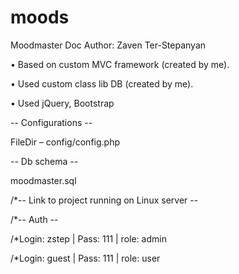 # moods

Moodmaster Doc
Author: Zaven Ter-Stepanyan

•	Based on custom MVC framework (created by me).

•	Used custom class lib DB (created by me).

•	Used jQuery, Bootstrap


-- Configurations --

FileDir  –  config/config.php

-- Db schema --

moodmaster.sql

/*-- Link to project running on Linux server --



/*-- Auth --

/*Login: zstep  | Pass: 111  |  role: admin

/*Login: guest  | Pass: 111  |  role: user 


 
